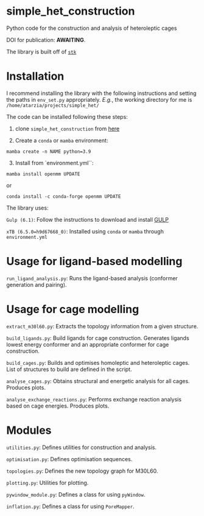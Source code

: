 # simple_het_construction
Python code for the construction and analysis of heteroleptic cages

DOI for publication: **AWAITING**.

The library is built off of [`stk`](https://stk.readthedocs.io/en/stable/)

# Installation

I recommend installing the library with the following instructions and setting the paths in `env_set.py` appropriately. *E.g.*, the working directory for me is `/home/atarzia/projects/simple_het/`

The code can be installed following these steps:

1. clone `simple_het_construction` from [here](https://github.com/andrewtarzia/simple_het_construction)

2. Create a `conda` or `mamba` environment:
 ```
 mamba create -n NAME python=3.9
 ```

3. Install from `environment.yml``:
 ```
mamba install openmm UPDATE
```
or
```
conda install -c conda-forge openmm UPDATE
```

The library uses:

`Gulp (6.1)`: Follow the instructions to download and install [GULP](https://gulp.curtin.edu.au/gulp/help/manuals.cfm)

`xTB (6.5.0=h9d67668_0)`: Installed using `conda` or `mamba` through `environment.yml`

# Usage for ligand-based modelling

`run_ligand_analysis.py`:
    Runs the ligand-based analysis (conformer generation and pairing).


# Usage for cage modelling

`extract_m30l60.py`:
    Extracts the topology information from a given structure.

`build_ligands.py`:
    Build ligands for cage construction. Generates ligands lowest energy conformer and an appropriate conformer for cage construction.

`build_cages.py`:
    Builds and optimises homoleptic and heteroleptic cages. List of structures to build are defined in the script.

`analyse_cages.py`:
    Obtains structural and energetic analysis for all cages. Produces plots.

`analyse_exchange_reactions.py`:
    Performs exchange reaction analysis based on cage energies. Produces plots.

# Modules

`utilities.py`:
    Defines utilities for construction and analysis.

`optimisation.py`:
    Defines optimisation sequences.

`topologies.py`:
    Defines the new topology graph for M30L60.

`plotting.py`:
    Utilities for plotting.

`pywindow_module.py`:
    Defines a class for using `pyWindow`.

`inflation.py`:
    Defines a class for using `PoreMapper`.
